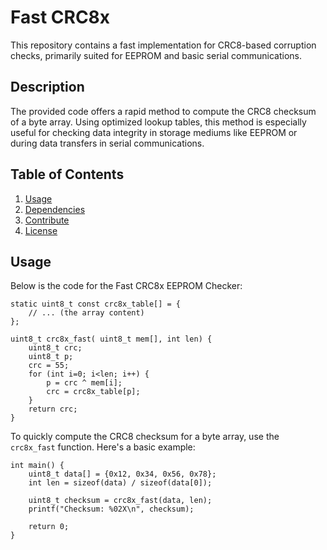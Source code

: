 # Fast CRC8x 

This repository contains a fast implementation for CRC8-based corruption checks, primarily suited for EEPROM and basic serial communications.

## Description

The provided code offers a rapid method to compute the CRC8 checksum of a byte array. Using optimized lookup tables, this method is especially useful for checking data integrity in storage mediums like EEPROM or during data transfers in serial communications.

## Table of Contents

1. [Usage](#usage)
2. [Dependencies](#dependencies)
3. [Contribute](#contribute)
4. [License](#license)

## Usage

Below is the code for the Fast CRC8x EEPROM Checker:

```
static uint8_t const crc8x_table[] = {
    // ... (the array content)
};

uint8_t crc8x_fast( uint8_t mem[], int len) {
    uint8_t crc;
    uint8_t p;
    crc = 55;
    for (int i=0; i<len; i++) {
        p = crc ^ mem[i];
        crc = crc8x_table[p];
    }
    return crc;
}
```

To quickly compute the CRC8 checksum for a byte array, use the `crc8x_fast` function. Here's a basic example:

```
int main() {
    uint8_t data[] = {0x12, 0x34, 0x56, 0x78};
    int len = sizeof(data) / sizeof(data[0]);

    uint8_t checksum = crc8x_fast(data, len);
    printf("Checksum: %02X\n", checksum);

    return 0;
}
```

